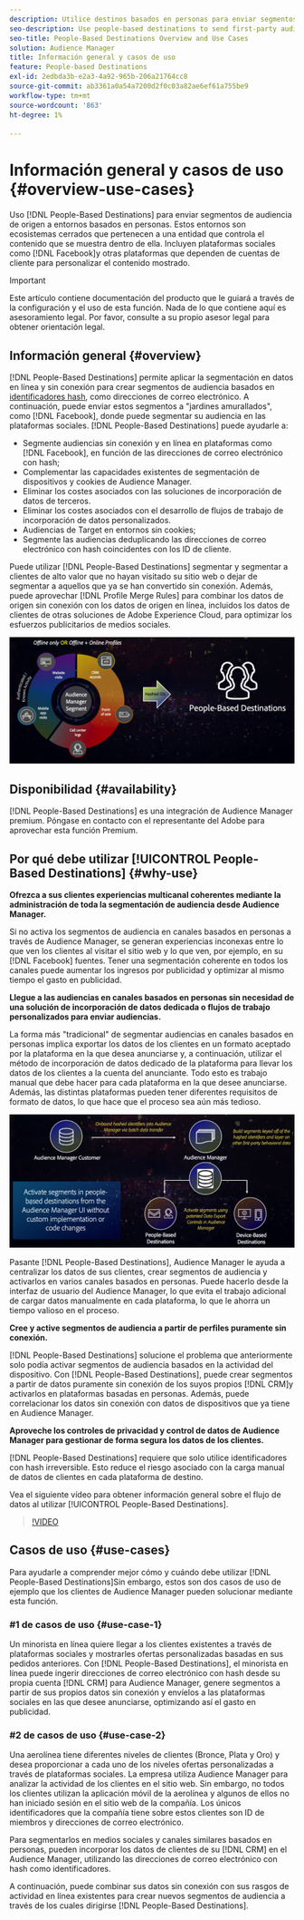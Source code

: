 ```yaml
---
description: Utilice destinos basados en personas para enviar segmentos de audiencia de origen a entornos basados en personas. Estos entornos son ecosistemas cerrados que pertenecen a una entidad que controla el contenido que se muestra dentro de ella. Incluyen plataformas sociales como Facebook y otras plataformas que dependen de las cuentas de los clientes para personalizar el contenido mostrado.
seo-description: Use people-based destinations to send first-party audience segments to people-based environments. These environments are closed ecosystems belonging to one entity that controls the content that is being displayed within it. They include social platforms such as Facebook, and other platforms that rely on customer accounts to personalize the displayed content.
seo-title: People-Based Destinations Overview and Use Cases
solution: Audience Manager
title: Información general y casos de uso
feature: People-based Destinations
exl-id: 2edbda3b-e2a3-4a92-965b-206a21764cc8
source-git-commit: ab3361a0a54a7200d2f0c03a82ae6ef61a755be9
workflow-type: tm+mt
source-wordcount: '863'
ht-degree: 1%

---
```


# Información general y casos de uso {#overview-use-cases}

Uso [!DNL People-Based Destinations] para enviar segmentos de audiencia de origen a entornos basados en personas. Estos entornos son ecosistemas cerrados que pertenecen a una entidad que controla el contenido que se muestra dentro de ella. Incluyen plataformas sociales como [!DNL Facebook]y otras plataformas que dependen de cuentas de cliente para personalizar el contenido mostrado.

>[!IMPORTANT]
>Este artículo contiene documentación del producto que le guiará a través de la configuración y el uso de esta función. Nada de lo que contiene aquí es asesoramiento legal. Por favor, consulte a su propio asesor legal para obtener orientación legal.

## Información general {#overview}

[!DNL People-Based Destinations] permite aplicar la segmentación en datos en línea y sin conexión para crear segmentos de audiencia basados en [identificadores hash](people-based-destinations-prerequisites.md#hashing-requirements), como direcciones de correo electrónico. A continuación, puede enviar estos segmentos a &quot;jardines amurallados&quot;, como [!DNL Facebook], donde puede segmentar su audiencia en las plataformas sociales. [!DNL People-Based Destinations] puede ayudarle a:

* Segmente audiencias sin conexión y en línea en plataformas como [!DNL Facebook], en función de las direcciones de correo electrónico con hash;
* Complementar las capacidades existentes de segmentación de dispositivos y cookies de Audience Manager.
* Eliminar los costes asociados con las soluciones de incorporación de datos de terceros.
* Eliminar los costes asociados con el desarrollo de flujos de trabajo de incorporación de datos personalizados.
* Audiencias de Target en entornos sin cookies;
* Segmente las audiencias deduplicando las direcciones de correo electrónico con hash coincidentes con los ID de cliente.

Puede utilizar [!DNL People-Based Destinations] segmentar y segmentar a clientes de alto valor que no hayan visitado su sitio web o dejar de segmentar a aquellos que ya se han convertido sin conexión. Además, puede aprovechar [!DNL Profile Merge Rules] para combinar los datos de origen sin conexión con los datos de origen en línea, incluidos los datos de clientes de otras soluciones de Adobe Experience Cloud, para optimizar los esfuerzos publicitarios de medios sociales.

![pbd-overview](assets/pbd-overview.png)

## Disponibilidad {#availability}

[!DNL People-Based Destinations] es una integración de Audience Manager premium. Póngase en contacto con el representante del Adobe para aprovechar esta función Premium.

## Por qué debe utilizar [!UICONTROL People-Based Destinations] {#why-use}

**Ofrezca a sus clientes experiencias multicanal coherentes mediante la administración de toda la segmentación de audiencia desde Audience Manager.**

Si no activa los segmentos de audiencia en canales basados en personas a través de Audience Manager, se generan experiencias inconexas entre lo que ven los clientes al visitar el sitio web y lo que ven, por ejemplo, en su [!DNL Facebook] fuentes. Tener una segmentación coherente en todos los canales puede aumentar los ingresos por publicidad y optimizar al mismo tiempo el gasto en publicidad.

**Llegue a las audiencias en canales basados en personas sin necesidad de una solución de incorporación de datos dedicada o flujos de trabajo personalizados para enviar audiencias.**

La forma más &quot;tradicional&quot; de segmentar audiencias en canales basados en personas implica exportar los datos de los clientes en un formato aceptado por la plataforma en la que desea anunciarse y, a continuación, utilizar el método de incorporación de datos dedicado de la plataforma para llevar los datos de los clientes a la cuenta del anunciante. Todo esto es trabajo manual que debe hacer para cada plataforma en la que desee anunciarse. Además, las distintas plataformas pueden tener diferentes requisitos de formato de datos, lo que hace que el proceso sea aún más tedioso.

![pbd-overview](assets/pbd-diagram.png)

Pasante [!DNL People-Based Destinations], Audience Manager le ayuda a centralizar los datos de sus clientes, crear segmentos de audiencia y activarlos en varios canales basados en personas. Puede hacerlo desde la interfaz de usuario del Audience Manager, lo que evita el trabajo adicional de cargar datos manualmente en cada plataforma, lo que le ahorra un tiempo valioso en el proceso.

**Cree y active segmentos de audiencia a partir de perfiles puramente sin conexión.**

[!DNL People-Based Destinations] solucione el problema que anteriormente solo podía activar segmentos de audiencia basados en la actividad del dispositivo. Con [!DNL People-Based Destinations], puede crear segmentos a partir de datos puramente sin conexión de los suyos propios [!DNL CRM]y activarlos en plataformas basadas en personas. Además, puede correlacionar los datos sin conexión con datos de dispositivos que ya tiene en Audience Manager.

**Aproveche los controles de privacidad y control de datos de Audience Manager para gestionar de forma segura los datos de los clientes.**

[!DNL People-Based Destinations] requiere que solo utilice identificadores con hash irreversible. Esto reduce el riesgo asociado con la carga manual de datos de clientes en cada plataforma de destino.

Vea el siguiente vídeo para obtener información general sobre el flujo de datos al utilizar [!UICONTROL People-Based Destinations].

>[!VIDEO](https://video.tv.adobe.com/v/28968/)

## Casos de uso {#use-cases}

Para ayudarle a comprender mejor cómo y cuándo debe utilizar [!DNL People-Based Destinations]Sin embargo, estos son dos casos de uso de ejemplo que los clientes de Audience Manager pueden solucionar mediante esta función.

### #1 de casos de uso {#use-case-1}

Un minorista en línea quiere llegar a los clientes existentes a través de plataformas sociales y mostrarles ofertas personalizadas basadas en sus pedidos anteriores. Con [!DNL People-Based Destinations], el minorista en línea puede ingerir direcciones de correo electrónico con hash desde su propia cuenta [!DNL CRM] para Audience Manager, genere segmentos a partir de sus propios datos sin conexión y envíelos a las plataformas sociales en las que desee anunciarse, optimizando así el gasto en publicidad.

### #2 de casos de uso {#use-case-2}

Una aerolínea tiene diferentes niveles de clientes (Bronce, Plata y Oro) y desea proporcionar a cada uno de los niveles ofertas personalizadas a través de plataformas sociales. La empresa utiliza Audience Manager para analizar la actividad de los clientes en el sitio web. Sin embargo, no todos los clientes utilizan la aplicación móvil de la aerolínea y algunos de ellos no han iniciado sesión en el sitio web de la compañía. Los únicos identificadores que la compañía tiene sobre estos clientes son ID de miembros y direcciones de correo electrónico.

Para segmentarlos en medios sociales y canales similares basados en personas, pueden incorporar los datos de clientes de su [!DNL CRM] en el Audience Manager, utilizando las direcciones de correo electrónico con hash como identificadores.

A continuación, puede combinar sus datos sin conexión con sus rasgos de actividad en línea existentes para crear nuevos segmentos de audiencia a través de los cuales dirigirse [!DNL People-Based Destinations].
